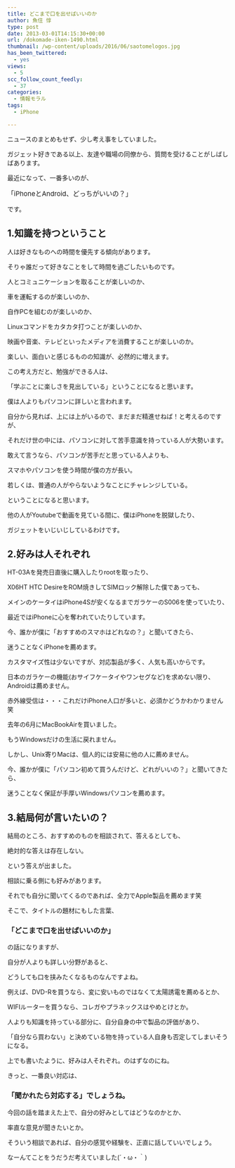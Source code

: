 ```yaml
---
title: どこまで口を出せばいいのか
author: 魚住 惇
type: post
date: 2013-03-01T14:15:30+00:00
url: /dokomade-iken-1490.html
thumbnail: /wp-content/uploads/2016/06/saotomelogos.jpg
has_been_twittered:
  - yes
views:
  - 5
scc_follow_count_feedly:
  - 37
categories:
  - 情報モラル
tags:
  - iPhone

---
```

ニュースのまとめもせず、少し考え事をしていました。

<!--more-->

ガジェット好きである以上、友達や職場の同僚から、質問を受けることがしばしばあります。</p> 

最近になって、一番多いのが、

<p style="font-size: 15px;">
  「iPhoneとAndroid、どっちがいいの？」
</p>

です。</p> 

## 1.知識を持つということ

人は好きなものへの時間を優先する傾向があります。

そりゃ誰だって好きなことをして時間を過ごしたいものです。</p> 

人とコミュニケーションを取ることが楽しいのか、

車を運転するのが楽しいのか、

自作PCを組むのが楽しいのか、

Linuxコマンドをカタカタ打つことが楽しいのか、

映画や音楽、テレビといったメディアを消費することが楽しいのか。</p> 

楽しい、面白いと感じるものの知識が、必然的に増えます。

この考え方だと、勉強ができる人は、

「学ぶことに楽しさを見出している」ということになると思います。</p> 

僕は人よりもパソコンに詳しいと言われます。

自分から見れば、上には上がいるので、まだまだ精進せねば！と考えるのですが、

それだけ世の中には、パソコンに対して苦手意識を持っている人が大勢います。</p> 

敢えて言うなら、パソコンが苦手だと思っている人よりも、

スマホやパソコンを使う時間が僕の方が長い。

若しくは、普通の人がやらないようなことにチャレンジしている。

ということになると思います。</p> 

他の人がYoutubeで動画を見ている間に、僕はiPhoneを脱獄したり、

ガジェットをいじいじしているわけです。</p> 

## 2.好みは人それぞれ

HT-03Aを発売日直後に購入したりrootを取ったり、

X06HT HTC DesireをROM焼きしてSIMロック解除した僕であっても、

メインのケータイはiPhone4Sが安くなるまでガラケーのS006を使っていたり、

最近ではiPhoneに心を奪われていたりしています。</p> 

今、誰かが僕に「おすすめのスマホはどれなの？」と聞いてきたら、

迷うことなくiPhoneを薦めます。

カスタマイズ性は少ないですが、対応製品が多く、人気も高いからです。

日本のガラケーの機能(おサイフケータイやワンセグなど)を求めない限り、Androidは薦めません。</p> 

赤外線受信は・・・これだけiPhone人口が多いと、必須かどうかわかりません笑</p> 

去年の6月にMacBookAirを買いました。

もうWindowsだけの生活に戻れません。

しかし、Unix寄りMacは、個人的には安易に他の人に薦めません。

今、誰かが僕に「パソコン初めて買うんだけど、どれがいいの？」と聞いてきたら、

迷うことなく保証が手厚いWindowsパソコンを薦めます。</p> 

## 3.結局何が言いたいの？

結局のところ、おすすめのものを相談されて、答えるとしても、

絶対的な答えは存在しない。

という答えが出ました。</p> 

相談に乗る側にも好みがあります。

それでも自分に聞いてくるのであれば、全力でApple製品を薦めます笑</p> 

そこで、タイトルの題材にもした言葉、

### 「どこまで口を出せばいいのか」

の話になりますが、

自分が人よりも詳しい分野があると、

どうしても口を挟みたくなるものなんですよね。</p> 

例えば、DVD-Rを買うなら、変に安いものではなくて太陽誘電を薦めるとか、

WIFIルーターを買うなら、コレガやプラネックスはやめとけとか。</p> 

人よりも知識を持っている部分に、自分自身の中で製品の評価があり、

「自分なら買わない」と決めている物を持っている人自身も否定してしまいそうになる。</p> 

上でも書いたように、好みは人それぞれ。のはずなのにね。</p> 

きっと、一番良い対応は、

### 「聞かれたら対応する」でしょうね。

今回の話を踏まえた上で、自分の好みとしてはどうなのかとか、

率直な意見が聞きたいとか。

そういう相談であれば、自分の感覚や経験を、正直に話していいでしょう。</p> 

なーんてことをうだうだ考えていました(´・ω・｀)